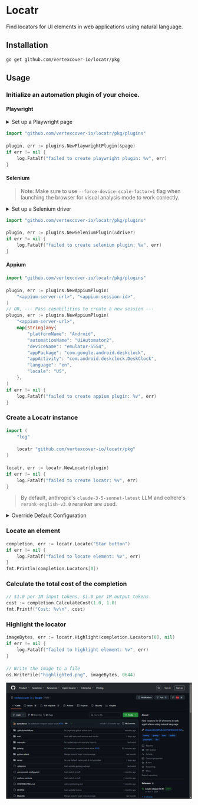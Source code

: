 # Locatr

Find locators for UI elements in web applications using natural language.

## Installation

```bash
go get github.com/vertexcover-io/locatr/pkg
```

## Usage

### Initialize an automation plugin of your choice.

#### Playwright
<details>
<summary>Set up a Playwright page</summary>

```go
import (
    "log"

    "github.com/playwright-community/playwright-go"
)

pw, err := playwright.Run()
if err != nil {
    log.Fatalf("could not start Playwright: %v", err)
}

// --- Launch a browser ---
browser, err := pw.Chromium.Launch(
    playwright.BrowserTypeLaunchOptions{Headless: playwright.Bool(false)},
)
// OR, --- Connect to a browser over CDP ---
browser, err := pw.Chromium.ConnectOverCDP("<cdp-session-url>")

if err != nil {
    log.Fatalf("could not connect to browser: %v", err)
}

browserContext, err := browser.NewContext(
    playwright.BrowserNewContextOptions{BypassCSP: playwright.Bool(true)},
)
if err != nil {
    log.Fatalf("could not create browser context: %v", err)
}

page, err := browserContext.NewPage()
if err != nil {
    log.Fatalf("could not create new page: %v", err)
}

if _, err := page.Goto("https://github.com/vertexcover-io/locatr"); err != nil {
    log.Fatalf("failed to load URL: %v", err)
}
```
</details>

```go
import "github.com/vertexcover-io/locatr/pkg/plugins"

plugin, err := plugins.NewPlaywrightPlugin(&page)
if err != nil {
    log.Fatalf("failed to create playwright plugin: %v", err)
}
```

#### Selenium

> Note: Make sure to use `--force-device-scale-factor=1` flag when launching the browser for visual analysis mode to work correctly.

<details>
<summary>Set up a Selenium driver</summary>

```go
import (
    "log"

    "github.com/vertexcover-io/selenium"
    "github.com/vertexcover-io/selenium/chrome"
)
service, err := selenium.NewChromeDriverService(
    "path/to/chromedriver-executable", 4444,
)
if err != nil {
    log.Fatalf("failed to create service: %v", err)
}

caps := selenium.Capabilities{}
caps.AddChrome(chrome.Capabilities{Args: []string{"--force-device-scale-factor=1"}})

driver, err := selenium.NewRemote(caps, "")
// OR, --- Connect to a remote driver session---
driver, err := selenium.ConnectRemote("<url>", "<session-id>")

if err != nil {
    log.Fatalf("could not connect to driver: %v", err)
}

if err := driver.Get("https://github.com/vertexcover-io/locatr"); err != nil {
    log.Fatalf("failed to load URL: %v", err)
}
```
</details>

```go
import "github.com/vertexcover-io/locatr/pkg/plugins"

plugin, err := plugins.NewSeleniumPlugin(&driver)
if err != nil {
    log.Fatalf("failed to create selenium plugin: %v", err)
}
```

#### Appium

```go
import "github.com/vertexcover-io/locatr/pkg/plugins"

plugin, err := plugins.NewAppiumPlugin(
    "<appium-server-url>", "<appium-session-id>",
)
// OR, --- Pass capabilities to create a new session ---
plugin, err := plugins.NewAppiumPlugin(
    "<appium-server-url>", 
    map[string]any{
        "platformName": "Android",
        "automationName": "UiAutomator2",
        "deviceName": "emulator-5554",
        "appPackage": "com.google.android.deskclock",
        "appActivity": "com.android.deskclock.DeskClock",
        "language": "en",
        "locale": "US",
    },
)
if err != nil {
    log.Fatalf("failed to create appium plugin: %v", err)
}
```

### Create a Locatr instance

```go
import (
    "log"

    locatr "github.com/vertexcover-io/locatr/pkg"
)

locatr, err := locatr.NewLocatr(plugin)
if err != nil {
    log.Fatalf("failed to create locatr: %v", err)
}
```

> By default, anthropic's `claude-3-5-sonnet-latest` LLM and cohere's `rerank-english-v3.0` reranker are used.

<details>
<summary>Override Default Configuration</summary>

---

LLM Client

```go
import (
    locatr "github.com/vertexcover-io/locatr/pkg"
    "github.com/vertexcover-io/locatr/pkg/llm"
)

llmClient, err := llm.NewLLMClient(
    llm.WithProvider(llm.OpenAI),
    llm.WithModel("gpt-4o"),
    llm.WithAPIKey("<openai-api-key>"),
)

locatr, err := locatr.NewLocatr(
    plugin, locatr.WithLLMClient(llmClient),
)
```

---

Reranker Client

```go
import (
    locatr "github.com/vertexcover-io/locatr/pkg"
    "github.com/vertexcover-io/locatr/pkg/reranker"
)

rerankerClient, err := reranker.NewRerankerClient(
    reranker.WithProvider(reranker.Cohere),
    reranker.WithModel("rerank-english-v3.0"),
    reranker.WithAPIKey("<cohere-api-key>"),
)

locatr, err := locatr.NewLocatr(
    plugin,
    locatr.WithRerankerClient(rerankerClient),
)
```

---

Mode

> By default, `mode.DOMAnalysisMode` is used.

```go
import (
    locatr "github.com/vertexcover-io/locatr/pkg"
    "github.com/vertexcover-io/locatr/pkg/mode"
)

mode := mode.VisualAnalysisMode{
    MaxAttempts: 3,
    Resolution: &types.Resolution{
        Width:  1280,
        Height: 800,
    },
}

locatr, err := locatr.NewLocatr(
    plugin, locatr.WithMode(mode),
)
```

---

Enable Cache

```go
import (
    locatr "github.com/vertexcover-io/locatr/pkg"
)

locatr, err := locatr.NewLocatr(
    plugin, locatr.EnableCache(nil), // defaults to .locatr.cache, pass a path to use a different cache file
)
```

</details>

### Locate an element

```go
completion, err := locatr.Locate("Star button")
if err != nil {
    log.Fatalf("failed to locate element: %v", err)
}
fmt.Println(completion.Locators[0])
```

### Calculate the total cost of the completion

```go
// $1.0 per 1M input tokens, $1.0 per 1M output tokens
cost := completion.CalculateCost(1.0, 1.0)
fmt.Printf("Cost: %v\n", cost)
```

### Highlight the locator

```go
imageBytes, err := locatr.Highlight(completion.Locators[0], nil)
if err != nil {
    log.Fatalf("failed to highlight element: %v", err)
}

// Write the image to a file
os.WriteFile("highlighted.png", imageBytes, 0644)
```

![Highlighted Star Button](./assets/highlighted-star-button-github.png)